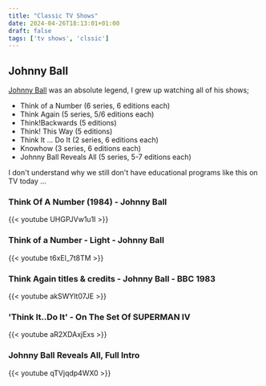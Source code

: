 ```yaml
---
title: "Classic TV Shows"
date: 2024-04-26T18:13:01+01:00
draft: false
tags: ['tv shows', 'clssic']
---
```


## Johnny Ball
[Johnny Ball](https://en.wikipedia.org/wiki/Johnny_Ball) was an absolute legend, I grew up watching all of his shows;
- Think of a Number (6 series, 6 editions each)
- Think Again (5 series, 5/6 editions each)
- Think!Backwards (5 editions)
- Think! This Way (5 editions)
- Think It ... Do It (2 series, 6 editions each)
- Knowhow (3 series, 6 editions each)
- Johnny Ball Reveals All (5 series, 5-7 editions each)

I don't understand why we still don't have educational programs like this on TV today ...

### Think Of A Number (1984) - Johnny Ball
{{< youtube UHGPJVw1u1I >}}

### Think of a Number - Light - Johnny Ball
{{< youtube t6xEl_7t8TM >}}

### Think Again titles & credits - Johnny Ball - BBC 1983
{{< youtube akSWYlt07JE >}}

### 'Think It..Do It' - On The Set Of SUPERMAN IV
{{< youtube aR2XDAxjExs >}}

### Johnny Ball Reveals All, Full Intro
{{< youtube qTVjqdp4WX0 >}}
